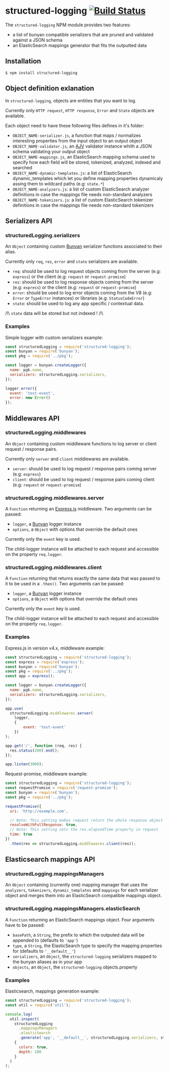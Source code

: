 # structured-logging [![Build Status][circle-image]][circle-url]

The ```structured-logging``` NPM module provides two features:
  - a list of bunyan compatible serializers that are pruned and validated against a JSON schema
  - an ElasticSearch mappings generator that fits the outputted data

## Installation

```shell
$ npm install structured-logging
```

## Object definition exlanation

In ```structured-logging```, objects are entities that you want to log.

Currently only ```HTTP request```, ```HTTP response```, ```Error``` and ```State``` objects are available.

Each object need to have these following files defines in it's folder:

  * ```OBJECT_NAME-serializer.js```, a function that maps / normalizes interesting properties from the input object to an output object
  * ```OBJECT_NAME-validator.js```, an [AJV](https://github.com/epoberezkin/ajv) validator instance whith a JSON schema validating your output object
  * ```OBJECT_NAME-mappings.js```, an ElasticSearch mapping schema used to specify how each field will be stored, tokenized, analyzed, indexed and searched
  * ```OBJECT_NAME-dynamic-templates.js```: a list of ElasticSearch dynamic_templates which let you define mapping properties dynamicaly assing them to wildcard paths (e.g: ```state.*```)
  * ```OBJECT_NAME-analyzers.js```: a list of custom ElasticSearch analyzer definitions in case the mappings file needs non-standard analyzers
  * ```OBJECT_NAME-tokenizers.js```: a list of custom ElasticSearch tokenizer definitions in case the mappings file needs non-standard tokenizers


## Serializers API

### structuredLogging.serializers

An ```Object``` containing custom [Bunyan](https://github.com/trentm/node-bunyan) serializer functions associated to their alias.

Currently only ```req```, ```res```, ```error``` and ```state``` serializers are available.

  * ```req```: should be used to log request objects coming from the server (e.g: ```express```) or the client (e.g: ```request``` or ```request-promise```)
  * ```res```: should be used to log response objects coming from the server (e.g: ```express```) or the client (e.g: ```request``` or ```request-promise```)
  * ```error```: should be used to log error objects coming from the V8 (e.g: ```Error``` or ```TypeError``` instances) or libraries (e.g: ```StatusCodeError```)
  * ```state```: should be used to log any app specific / contextual data.

/!\ ```state``` data will be stored but not indexed ! /!\

### Examples

Simple logger with custom serializers example:

```javascript
const structuredLogging = require('structured-logging');
const bunyan = require('bunyan');
const pkg = require('../pkg');

const logger = bunyan.createLogger({
  name: pgk.name,
  serializers: structuredLogging.serializers,
});

logger.error({
  event: 'test-event',
  error: new Error()
});
```

## Middlewares API

### structuredLogging.middlewares

An ```Object``` containing custom middleware functions to log server or client request / response pairs.

Currently only ```server``` and ```client``` middlewares are available.

  * ```server```: should be used to log request / response pairs coming server (e.g: ```express```)
  * ```client```: should be used to log request / response pairs coming client (e.g: ```request``` or ```request-promise```)

### structuredLogging.middlewares.server

A ```Function``` returning an [Express.js](expressjs.com/en/4x/api.html) middleware.
Two arguments can be passed:

  * ```logger```, a [Bunyan](https://github.com/trentm/node-bunyan) logger instance
  * ```options```, a ```Object``` with options that override the default ones

Currently only the ```event``` key is used.

The child-logger instance will be attached to each request and accessible on the property ```req.logger```.

### structuredLogging.middlewares.client

A ```Function``` returning that returns exactly the same data that was passed to it to be used in a ```.then()```.
Two arguments can be passed:

  * ```logger```, a [Bunyan](https://github.com/trentm/node-bunyan) logger instance
  * ```options```, a ```Object``` with options that override the default ones

Currently only the ```event``` key is used.

The child-logger instance will be attached to each request and accessible on the property ```req.logger```.

### Examples

Express.js in version v4.x, middleware example:

```javascript
const structuredLogging = require('structured-logging');
const express = require('express');
const bunyan = require('bunyan');
const pkg = require('../pkg');
const app = express();

const logger = bunyan.createLogger({
  name: pgk.name,
  serializers: structuredLogging.serializers,
});

app.use(
  structuredLogging.middlewares.server(
    logger,
    {
		event: 'test-event'
	})
);

app.get('/', function (req, res) {
  res.status(200).end();
});

app.listen(3000);
```

Request-promise, middleware example:

```javascript
const structuredLogging = require('structured-logging');
const requestPromise = require('request-promise');
const bunyan = require('bunyan');
const pkg = require('../pkg');

requestPromise({
  uri: 'http://example.com',

  // Note: This setting makes request return the whole response object instead of just the body
  resolveWithFullResponse: true,
  // Note: This setting sets the res.elapsedTime property in request
  time: true
})
  .then(res => structuredLogging.middlewares.client(res));
```

## Elasticsearch mappings API

### structuredLogging.mappingsManagers

An ```Object``` containing (currently one) mapping manager that uses the ```analyzers```, ```tokenizers```, ```dynamic_templates``` and ```mappings``` for each serializer object and merges them into an ElasticSearch compatible mappings object.

### structuredLogging.mappingsManagers.elasticSearch

A ```Function``` returning an ElasticSearch mappings object.
Four arguments have to be passed:

  * ```basePath```, a ```String```, the prefix to which the outputed data will be appended to (defaults to ```'app'```)
  * ```type```, a ```String```, the ElasticSearch type to specify the mapping properties for (defaults to ```'__default__'```)
  * ```serializers```, an ```Object```, the ```structured-logging``` serializers mapped to the bunyan aliases as in your app
  * ```objects```, an ```Object```, the ```structured-logging``` objects.property

### Examples

Elasticsearch, mappings generation example:

```javascript
const structuredLogging = require('structured-logging');
const util = require('util');

console.log(
  util.inspect(
    structuredLogging
      .mappingsManagers
      .elasticSearch
      .generate('app', '__default__', structuredLogging.serializers, structuredLogging.objects),
    {
      colors: true,
      depth: 100
    }
  )
);
```

[circle-image]: https://circleci.com/gh/Woorank/structured-logging.svg
[circle-url]: https://circleci.com/gh/Woorank/structured-logging
